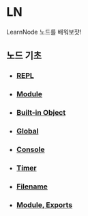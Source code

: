 # LN

LearnNode
노드를 배워보쟛!

## 노드 기초

- ### [REPL](/KnowNode/REPL.md)
- ### [Module](/KnowNode/Module.md)
- ### [Built-in Object](/KnowNode/Built-in-Object.md)
- ### [Global](/KnowNode/Global.md)
- ### [Console](/KnowNode/Console.md)
- ### [Timer](/KnowNode/Timer.md)
- ### [Filename](/KnowNode/Filename.md)
- ### [Module, Exports](/KnowNode/module,%20exports.md)
